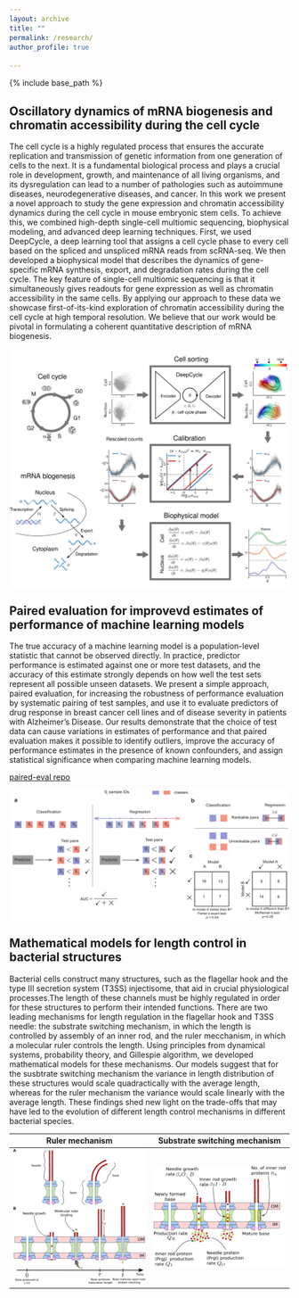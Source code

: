 ```yaml
---
layout: archive
title: ""
permalink: /research/
author_profile: true

---
```


{% include base_path %}

## Oscillatory dynamics of mRNA biogenesis and chromatin accessibility during the cell cycle

The cell cycle is a highly regulated process that ensures the accurate replication and transmission of genetic information from one generation of cells to the next. It is a fundamental biological process and plays a crucial role in development, growth, and maintenance of all living organisms, and its dysregulation can lead to a number of pathologies such as autoimmune diseases, neurodegenerative diseases, and cancer. In this work we present a novel approach to study the gene expression and chromatin accessibility dynamics during the cell cycle in mouse embryonic stem cells. To achieve this, we combined high-depth single-cell multiomic sequencing, biophysical modeling, and advanced deep learning techniques. First, we used DeepCycle, a deep learning tool that assigns a cell cycle phase to every cell based on the spliced and unspliced mRNA reads from scRNA-seq. We then developed a biophysical model that describes the dynamics of gene-specific mRNA synthesis, export, and degradation rates during the cell cycle. The key feature of single-cell multiomic sequencing is that it simultaneously gives readouts for gene expression as well as chromatin accessibility in the same cells. By applying our approach to these data we showcase first-of-its-kind exploration of chromatin accessibility during the cell cycle at high temporal resolution. We believe that our work would be pivotal in formulating a coherent quantitative description of mRNA biogenesis.

<p align="center">
<p align="center">
<img src="/files/fouriecc_schematic.png" 
        alt="Picture" 
        width="700" 
        style="display: block; margin: 0 auto" />
</p>

## Paired evaluation for improvevd estimates of performance of machine learning models

The true accuracy of a machine learning model is a population-level statistic that cannot be observed directly. In practice, predictor performance is estimated against one or more test datasets, and the accuracy of this estimate strongly depends on how well the test sets represent all possible unseen datasets. We present a simple approach, paired evaluation, for increasing the robustness of performance evaluation by systematic pairing of test samples, and use it to evaluate predictors of drug response in breast cancer cell lines and of disease severity in patients with Alzheimer’s Disease. Our results demonstrate that the choice of test data can cause variations in estimates of performance and that paired evaluation makes it possible to identify outliers, improve the accuracy of performance estimates in the presence of known confounders, and assign statistical significance when comparing machine learning models.

[paired-eval repo](https://github.com/labsyspharm/paired-eval)
<p align="center">
<img src="/files/lpocv_schematic.png" 
        alt="Picture" 
        width="800" 
        style="display: block; margin: 0 auto" />
</p>

## Mathematical models for length control in bacterial structures

Bacterial cells construct many structures, such as the flagellar hook and the type III secretion system (T3SS) injectisome, that aid in crucial physiological processes.The length of these channels must be highly regulated in order for these structures to perform their intended functions. There are two leading mechanisms for length regulation in the flagellar hook and T3SS needle: the substrate switching mechanism, in which the length is controlled by assembly of an inner rod, and the ruler mecchanism, in which a molecular ruler controls the length. Using principles from dynamical systems, probability theory, and Gillespie algorithm, we developed mathematical models for these mechanisms. Our models suggest that for the susbtrate switching mechanism the variance in length distribution of these structures would scale quadractically with the average length, whereas for the ruler mechanism the variance would scale linearly with the average length. These findings shed new light on the trade-offs that may have led to the evolution of different length control mechanisms in different bacterial species.

| Ruler mechanism | Substrate switching mechanism |
| :-----------------------------------------------------: | :---------------------------------------------: |
| <img src="/files/ruler_model.jpg" width="500"/> | <img src="/files/substrate_switching.png" width="500"/> |


